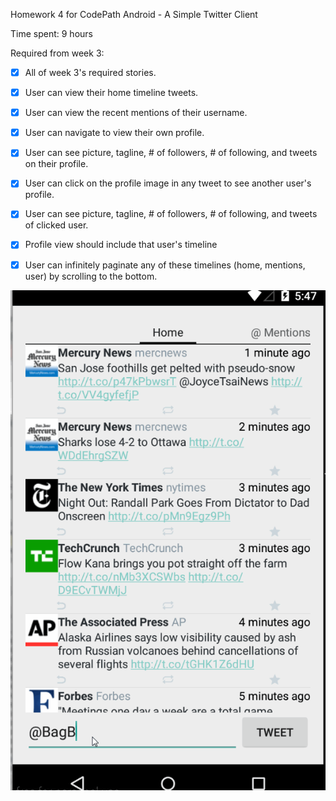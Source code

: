 Homework 4 for CodePath Android - A Simple Twitter Client

Time spent: 9 hours

Required from week 3:

 * [X] All of week 3's required stories.
 * [X] User can view their home timeline tweets.
 * [X] User can view the recent mentions of their username.
 * [X] User can navigate to view their own profile.
 * [X] User can see picture, tagline, # of followers, # of following, and tweets on their profile.
 * [X] User can click on the profile image in any tweet to see another user's profile.
 * [X] User can see picture, tagline, # of followers, # of following, and tweets of clicked user.
 * [X] Profile view should include that user's timeline
 * [X] User can infinitely paginate any of these timelines (home, mentions, user) by scrolling to the bottom.



 ![Video Walkthrough](hw4.gif)